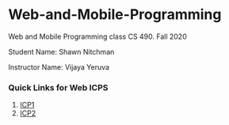 # Web-and-Mobile-Programming
Web and Mobile Programming class CS 490. Fall 2020

Student Name: Shawn Nitchman 

Instructor Name: Vijaya Yeruva 

### Quick Links for Web ICPS
1. [ICP1](https://github.com/Shawn-Nitchman/Web-and-Mobile-Programming/tree/master/Web%20Programming/ICP1) 
2. [ICP2](https://github.com/Shawn-Nitchman/Web-and-Mobile-Programming/tree/master/Web%20Programming/ICP2)
